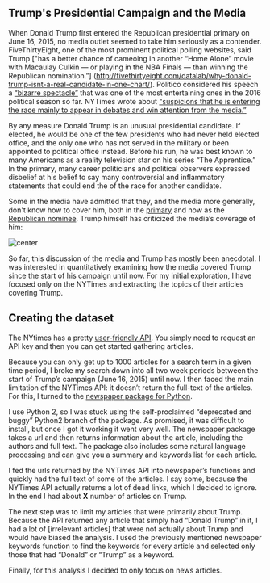 ## Trump's Presidential Campaign and the Media

When Donald Trump first entered the Republican presidential primary on June 16, 2015, no media outlet seemed to take him seriously as a contender. FiveThirtyEight, one of the most prominent political polling websites,  said Trump ["has a better chance of cameoing in another “Home Alone” movie with Macaulay Culkin — or playing in the NBA Finals — than winning the Republican nomination.”] (http://fivethirtyeight.com/datalab/why-donald-trump-isnt-a-real-candidate-in-one-chart/). Politico considered his speech a [“bizarre spectacle”](http://www.politico.com/story/2015/06/donald-trump-2016-announcement-10-best-lines-119066) that was one of the most entertaining ones in the 2016 political season so far. NYTimes wrote about ["suspicions that he is entering the race mainly to appear in debates and win attention from the media.”](http://www.nytimes.com/2015/06/17/us/politics/donald-trump-runs-for-president-this-time-for-real-he-says.html?_r=0)
 
By any measure Donald Trump is an unusual presidential candidate. If elected, he would be one of the few presidents who had never held elected office, and the only one who has not served in the military or been appointed to political office instead. Before his run, he was best known to many Americans as a reality television star on his series “The Apprentice.” In the primary, many career politicians and political observers expressed disbelief at his belief to say many controversial and inflammatory statements that could end the of the race for another candidate.

Some in the media have admitted that they, and the media more generally, don't know how to cover him, both in the [primary](http://mashable.com/2015/12/02/the-media-just-doesnt-know-what-to-do-with-donald-trump/#RpvubaWmO8q3) and now as the [Republican nominee](https://thedianerehmshow.org/shows/2016-08-11/challenges-for-the-media-in-covering-donald-trump). Trump himself has criticized the media’s coverage of him:

![center](http://robinsones.github.io/images/Trump_media_tweet.png)

So far, this discussion of the media and Trump has mostly been anecdotal. I was interested in quantitatively examining how the media covered Trump since the start of his campaign until now. For my initial exploration, I have focused only on the NYTimes and extracting the topics of their articles covering Trump.

## Creating the dataset

The NYtimes has a pretty [user-friendly API](https://developer.nytimes.com). You simply need to request an API key and then you can get started gathering articles.

Because you can only get up to 1000 articles for a search term in a given time period, I broke my search down into all two week periods between the start of Trump’s campaign (June 16, 2015) until now. I then faced the main limitation of the NYTimes API: it doesn’t return the full-text of the articles. For this, I turned to the [newspaper package for Python](https://github.com/codelucas/newspaper).

I use Python 2, so I was stuck using the self-proclaimed “deprecated and buggy” Python2 branch of the package. As promised, it was difficult to install, but once I got it working it went very well. The newspaper package takes a url and then returns information about the article, including the authors and full text. The package also includes some natural language processing and can give you a summary and keywords list for each article.

I fed the urls returned by the NYTimes API into newspaper’s functions and quickly had the full text of some of the articles. I say some, because the NYTimes API actually returns a lot of dead links, which I decided to ignore. In the end I had about **X** number of articles on Trump.

The next step was to limit my articles that were primarily about Trump. Because the API returned any article that simply had “Donald Trump” in it, I had a lot of [irrelevant articles] that were not actually about Trump and would have biased the analysis. I used the previously mentioned newspaper keywords function to find the keywords for every article and selected only those that had “Donald” or “Trump” as a keyword.

Finally, for this analysis I decided to only focus on news articles.

